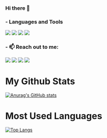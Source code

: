 ### Hi there 👋

<!--
**AmasWaseem/AmasWaseem** is a ✨ _special_ ✨ repository because its `README.md` (this file) appears on your GitHub profile.

Here are some ideas to get you started:

- 🔭 I’m currently working on ...
- 🌱 I’m currently learning ...
- 👯 I’m looking to collaborate on ...
- 🤔 I’m looking for help with ...
- 💬 Ask me about ...
- 📫 How to reach me: ...
- 😄 Pronouns: ...
- ⚡ Fun fact: ...
-->

### - Languages and Tools
<span><img style="display:inline" src="https://img.icons8.com/color/50/000000/html-5.png"/></span>
<img style="display:inline" src="https://img.icons8.com/color/50/000000/css3.png"/>
<img style="display:inline" src="https://img.icons8.com/color/50/000000/visual-studio-code-2019.png"/>
<img src="https://img.icons8.com/color/48/000000/chrome--v1.png"/>

### - 📫 Reach out to me:
<a href="https://www.linkedin.com/in/muhammad-amas-waseem-85020a1a6/" target="_blank"><img src="https://img.icons8.com/color/48/000000/linkedin.png"/></a>
<a href="https://www.facebook.com/mohammad.amas.79/" target="_blank"><img src="https://img.icons8.com/color/48/000000/facebook-new.png"/></a>
<a href="https://twitter.com/AmasWaseem" target="_blank"><img src="https://img.icons8.com/color/48/000000/twitter--v2.png"/></a>
<a href="https://www.instagram.com/amas_waseem/" target="_blank"><img src="https://img.icons8.com/color/48/000000/instagram-new--v1.png"/></a>

# My Github Stats
[![Anurag's GitHub stats](https://github-readme-stats.vercel.app/api?username=AmasWaseem&show_icons=true&hide_title=true&text_color=fff&bg_color=000)](https://github.com/anuraghazra/github-readme-stats)

# Most Used Languages
[![Top Langs](https://github-readme-stats.vercel.app/api/top-langs/?username=AmasWaseem&hide_title=true&langs_count=8&text_color=fff&bg_color=000&layout=compact)](https://github.com/AmasWaseem/github-readme-stats)

